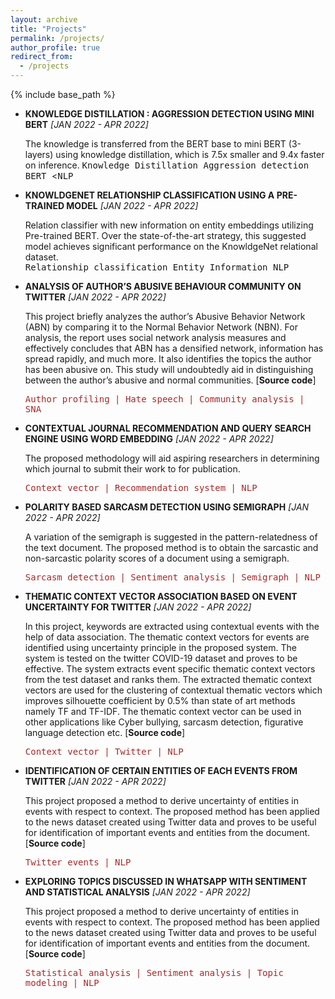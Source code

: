 ```yaml
---
layout: archive
title: "Projects"
permalink: /projects/
author_profile: true
redirect_from:
  - /projects
---
```


{% include base_path %}

<ul>
  <li>
    <p>
      <strong>KNOWLEDGE DISTILLATION : AGGRESSION DETECTION USING MINI BERT</strong> <i>[JAN 2022 - APR 2022]</i></p>
    <p>
      The knowledge is transferred from the BERT base to mini BERT (3-layers)
      using knowledge distillation, which is 7.5x smaller and 9.4x faster on
      inference.
      <kbd>Knowledge Distillation </kbd>
      <kbd>Aggression detection </kbd> 
      <kbd>BERT </kbd>
      <<kbd>NLP </kbd>
    </p>
  </li>
  
  
  <li>
    <p>
      <strong>KNOWLDGENET RELATIONSHIP CLASSIFICATION USING A PRE-TRAINED
        MODEL</strong> <i>[JAN 2022 - APR 2022]</i></p>
    <p>
      Relation classifier with new information on entity embeddings utilizing
        Pre-trained BERT. Over the state-of-the-art strategy, this suggested
        model achieves significant performance on the KnowldgeNet relational
        dataset. <br>
      <kbd>Relationship classification </kbd> 
      <kbd>Entity Information </kbd>
      <kbd>NLP </kbd>
    </p>
  </li> 

<li>
    <p>
      <strong>ANALYSIS OF AUTHOR’S ABUSIVE BEHAVIOUR COMMUNITY ON TWITTER</strong> <i>[JAN 2022 - APR 2022]</i></p>
    <p>
      This project briefly analyzes the author’s Abusive Behavior Network
        (ABN) by comparing it to the Normal Behavior Network (NBN). For analysis, the report uses social network analysis measures and
        effectively concludes that ABN has a densified network, information has
        spread rapidly, and much more. It also identifies the topics the author
        has been abusive on. This study will undoubtedly aid in distinguishing
        between the author’s abusive and normal communities. [<a
          href="https://github.com/SwapnilSMane/SNA-Project"
          style="text-decoration: none"
          ><strong>Source code</strong></a
        >]</p>
      <p style="color:brown;"><kbd>Author profiling | Hate speech | Community analysis | SNA<kbd>
    </p>
  </li> 

<li>
    <p>
      <strong>CONTEXTUAL JOURNAL RECOMMENDATION AND QUERY SEARCH ENGINE USING WORD
        EMBEDDING</strong> <i>[JAN 2022 - APR 2022]</i></p>
    <p>
     The proposed methodology will aid aspiring researchers in determining
        which journal to submit their work to for publication.</p>
      <p style="color:brown;"><kbd>Context vector | Recommendation system | NLP<kbd>
    </p>
  </li> 
  
  <li>
    <p>
      <strong>POLARITY BASED SARCASM DETECTION USING SEMIGRAPH</strong> <i>[JAN 2022 - APR 2022]</i></p>
    <p>
     A variation of the semigraph is suggested in the pattern-relatedness of
        the text document. The proposed method is to obtain the sarcastic and
        non-sarcastic polarity scores of a document using a semigraph.</p>
      <p style="color:brown;"><kbd>Sarcasm detection | Sentiment analysis | Semigraph | NLP<kbd>
    </p>
  </li> 

  <li>
    <p>
      <strong>THEMATIC CONTEXT VECTOR ASSOCIATION BASED ON EVENT UNCERTAINTY FOR
        TWITTER</strong> <i>[JAN 2022 - APR 2022]</i></p>
    <p>
     In this project, keywords are extracted using contextual events with the
        help of data association. The thematic context vectors for events are
        identified using uncertainty principle in the proposed system. The
        system is tested on the twitter COVID-19 dataset and proves to be
        effective. The system extracts event specific thematic context vectors from the
        test dataset and ranks them. The extracted thematic context vectors are
        used for the clustering of contextual thematic vectors which improves
        silhouette coefficient by 0.5% than state of art methods namely TF and
        TF-IDF. The thematic context vector can be used in other applications like Cyber
        bullying, sarcasm detection, figurative language detection etc. [<a
          href="https://github.com/SwapnilSMane/Thematic-context-vector-association-based-on-event-uncertainty-for-twitter-"
          style="text-decoration: none"
          ><strong>Source code</strong></a
        >]</p>
      <p style="color:brown;"><kbd>Context vector | Twitter | NLP<kbd>
    </p>
  </li> 

  <li>
    <p>
      <strong>IDENTIFICATION OF CERTAIN ENTITIES OF EACH EVENTS FROM TWITTER</strong> <i>[JAN 2022 - APR 2022]</i></p>
    <p>
     This project proposed a method to derive uncertainty of entities in
        events with respect to context. The proposed method has been applied to
        the news dataset created using Twitter data and proves to be useful for
        identification of important events and entities from the document. [<a
          href="https://github.com/SwapnilSMane/Identification-of-important-events-and-entities-from-the-document"
          style="text-decoration: none"
          ><strong>Source code</strong></a
        >]</p>
      <p style="color:brown;"><kbd>Twitter events | NLP<kbd>
    </p>
  </li> 

  <li>
    <p>
      <strong>EXPLORING TOPICS DISCUSSED IN WHATSAPP WITH SENTIMENT AND STATISTICAL
        ANALYSIS</strong> <i>[JAN 2022 - APR 2022]</i></p>
    <p>
     This project proposed a method to derive uncertainty of entities in
        events with respect to context. The proposed method has been applied to
        the news dataset created using Twitter data and proves to be useful for
        identification of important events and entities from the document. [<a
          href="https://github.com/SwapnilSMane/Statistical-Analysis-of-WhatsApp-chat"
          style="text-decoration: none"
          ><strong>Source code</strong></a
        >]</p>
      <p style="color:brown;"><kbd>Statistical analysis | Sentiment analysis | Topic modeling | NLP<kbd>
    </p>
  </li> 
</ul>

